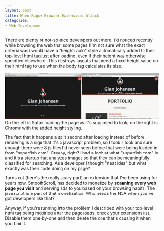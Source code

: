 ```yaml
---
layout: post
title: When Rogue Browser Extensions Attack
categories:
- Web Development
---
```


There are plenty of not-so-nice developers out there. I'd noticed recently while browsing the web that some pages (I'm not sure what the exact criteria was) would have a "height: auto" style automatically added to their top-level html tag just after loading, even if their height was otherwise specified elsewhere. This destroys layouts that need a fixed height value on their html tag to use when the body tag calculates its size.

<a target="_blank" href="/images/56.jpg"><img src="/assets/images/56.jpg"></a>
<span class="post-caption">On the left is Safari loading the page as it's supposed to look, on the right is Chrome with the added height styling.</span>

The fact that it happens a split second after loading instead of before rendering is a sign that it's a javascript problem, so I took a look and sure enough there were 8 js files I'd never seen before that were being loaded in from "superfish.com". Creepy, right? I had a look at what "superfish.com" is and it's a startup that analyzes images so that they can be meaningfully classified for searching. As a developer I thought "neat idea" but what exactly was their code doing on my page?

Turns out (here's the really scary part) an extension that I've been using for years now, SmoothScroll, has decided to monetize by <strong>scanning every web page you visit</strong> and serving ads to you based on your browsing habits. The javascript is a part of that monetization. Who needs the NSA when you've got developers like that?

Anyway, if you're running into the problem I described with your top-level html tag being modified after the page loads, check your extensions list. Disable them one-by-one and then delete the one that's causing it when you find it.

